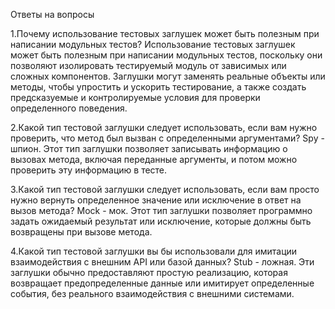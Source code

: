 Ответы на вопросы

1.Почему использование тестовых заглушек может быть полезным при написании модульных тестов?
Использование тестовых заглушек может быть полезным при написании модульных тестов, поскольку они позволяют изолировать тестируемый модуль от зависимых или сложных компонентов. Заглушки могут заменять реальные объекты или методы, чтобы упростить и ускорить тестирование, а также создать предсказуемые и контролируемые условия для проверки определенного поведения.

2.Какой тип тестовой заглушки следует использовать, если вам нужно проверить, что метод был вызван с определенными аргументами?
Spy - шпион. Этот тип заглушки позволяет записывать информацию о вызовах метода, включая переданные аргументы, и потом можно проверить эту информацию в тесте.

3.Какой тип тестовой заглушки следует использовать, если вам просто нужно вернуть определенное значение или исключение в ответ на вызов метода?
Mock - мок. Этот тип заглушки позволяет программно задать ожидаемый результат или исключение, которые должны быть возвращены при вызове метода.

4.Какой тип тестовой заглушки вы бы использовали для имитации взаимодействия с внешним API или базой данных?
Stub - ложная. Эти заглушки обычно предоставляют простую реализацию, которая возвращает предопределенные данные или имитирует определенные события, без реального взаимодействия с внешними системами.
